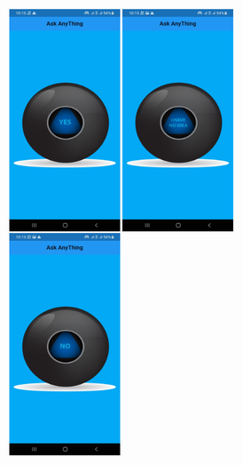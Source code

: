 <img src="screenshots/Screenshot_1.jpg" width="200" height="400"/>
<img src="screenshots/Screenshot_2.jpg" width="200" height="400"/>
<img src="screenshots/Screenshot_3.jpg" width="200" height="400"/>
